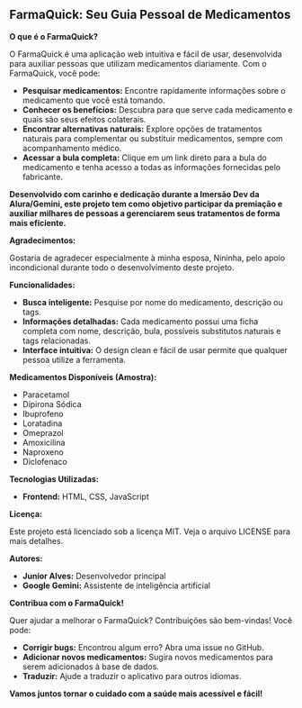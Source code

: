 ## FarmaQuick: Seu Guia Pessoal de Medicamentos

**O que é o FarmaQuick?**

O FarmaQuick é uma aplicação web intuitiva e fácil de usar, desenvolvida para auxiliar pessoas que utilizam medicamentos diariamente. Com o FarmaQuick, você pode:

* **Pesquisar medicamentos:** Encontre rapidamente informações sobre o medicamento que você está tomando.
* **Conhecer os benefícios:** Descubra para que serve cada medicamento e quais são seus efeitos colaterais.
* **Encontrar alternativas naturais:** Explore opções de tratamentos naturais para complementar ou substituir medicamentos, sempre com acompanhamento médico.
* **Acessar a bula completa:** Clique em um link direto para a bula do medicamento e tenha acesso a todas as informações fornecidas pelo fabricante.

**Desenvolvido com carinho e dedicação durante a Imersão Dev da Alura/Gemini, este projeto tem como objetivo participar da premiação e auxiliar milhares de pessoas a gerenciarem seus tratamentos de forma mais eficiente.**

**Agradecimentos:**

Gostaria de agradecer especialmente à minha esposa, Nininha, pelo apoio incondicional durante todo o desenvolvimento deste projeto.

**Funcionalidades:**

* **Busca inteligente:** Pesquise por nome do medicamento, descrição ou tags.
* **Informações detalhadas:** Cada medicamento possui uma ficha completa com nome, descrição, bula, possíveis substitutos naturais e tags relacionadas.
* **Interface intuitiva:** O design clean e fácil de usar permite que qualquer pessoa utilize a ferramenta.

**Medicamentos Disponíveis (Amostra):**

* Paracetamol
* Dipirona Sódica
* Ibuprofeno
* Loratadina
* Omeprazol
* Amoxicilina
* Naproxeno
* Diclofenaco

**Tecnologias Utilizadas:**

* **Frontend:** HTML, CSS, JavaScript

**Licença:**

Este projeto está licenciado sob a licença MIT. Veja o arquivo LICENSE para mais detalhes.

**Autores:**

* **Junior Alves:** Desenvolvedor principal
* **Google Gemini:** Assistente de inteligência artificial

**Contribua com o FarmaQuick!**

Quer ajudar a melhorar o FarmaQuick? Contribuições são bem-vindas! Você pode:

* **Corrigir bugs:** Encontrou algum erro? Abra uma issue no GitHub.
* **Adicionar novos medicamentos:** Sugira novos medicamentos para serem adicionados à base de dados.
* **Traduzir:** Ajude a traduzir o aplicativo para outros idiomas.

**Vamos juntos tornar o cuidado com a saúde mais acessível e fácil!**
